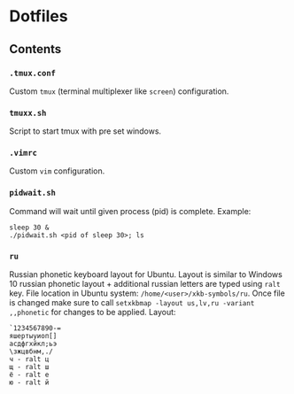 # Dotfiles

## Contents

### `.tmux.conf`
Custom `tmux` (terminal multiplexer like `screen`) configuration.

### `tmuxx.sh`
Script to start tmux with pre set windows.

### `.vimrc`
Custom `vim` configuration.

### `pidwait.sh`

Command will wait until given process (pid) is complete. Example:
```
sleep 30 &
./pidwait.sh <pid of sleep 30>; ls
```

### `ru`
Russian phonetic keyboard layout for Ubuntu. Layout is similar to Windows 10 russian phonetic layout + additional russian letters are typed using `ralt` key. File location in Ubuntu system: `/home/<user>/xkb-symbols/ru`. 
Once file is changed make sure to call `setxkbmap -layout us,lv,ru -variant ,,phonetic` for changes to be applied.
Layout:
```
`1234567890-=
яшертыуиоп[]
асдфгхйкл;ьэ
\зжцвбнм,./
ч - ralt ц
щ - ralt ш
ё - ralt е
ю - ralt й
```

